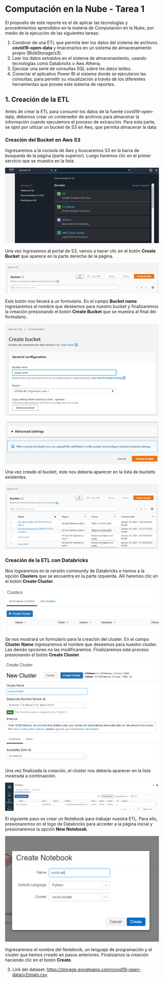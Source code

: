 # Computación en la Nube - Tarea 1

El proposito de este reporte es el de aplicar las tecnologías y procedimientos aprendidos en la materia de Computación en la Nube, por medio de la ejecución de las siguientes tareas:

1. Construir de una ETL que permita leer los datos del sistema de archivos. **covid19-open-data** y lmacenarlos en un sistema de almacenamiento propio (BlobStorage/s3).
1. Leer los datos extraidos en el sistema de almacenamiento, usando tecnologías como Databricks o Aws Athena.
1. Ejecutar una serie de consutlas SQL sobre los datos leídos.
1. Conectar el aplicativo Power BI al sistema donde se ejecutaron las consultas, para permitir su visualización a través de los diferentes herramientas que provee este sistema de reportes.

## 1. Creación de la ETL

Antes de crear la ETL para consumir los datos de la fuente covid19-open-data, debemos crear un contenedor de archivos para almacenar la información cuando ejecutemos el proceso de extracción. Para esta parte, se optó por utilizar un bucket de S3 en Aws, que permita almacenar la data.

### Creación del Bucket en Aws S3

Ingresaremos a la consola de Aws y buscaremos S3 en la barra de busqueda de la página (parte superior). Luego haremos clic en el primer servicio que se muestra en la lista.

![Opción S3 Aws](./img/img_0.png)

Una vez ingresemos al portal de S3, vamos a hacer clic en el botón **Create Bucket** que aparece en la parte derecha de la página.

![Opción S3 Aws](./img/img_1.png)

Este botón nos llevará a un formulario. En el campo **Bucket name** ingresaremos el nombre que deseemos para nuestro bucket y finalizaremos la creación presionando el botón **Create Bucket** que se muestra al final del formulario.

![Opción S3 Aws](./img/img_2.png)

![Opción S3 Aws](./img/img_3.png)

Una vez creado el bucket, este nos debería aparecer en la lista de buckets existentes.

![Opción S3 Aws](./img/img_4.png)

### Creación de la ETL con Databricks

Nos logearemos en la versión community de Databricks e iremos a la opción **Clusters** que se encuentra en la parte izquierda. Allí haremos clic en el botón **Create Cluster**.

![Opción S3 Aws](./img/img_5.png)

Se nos mostrará un formulario para la creación del cluster. En el campo **Cluster Name** ingresaremos el nombre que deseemos para nuestro cluster. Las demás opciones no las modificaremos. Finalizaremos este proceso presionando el botón **Create Cluster**.

![Opción S3 Aws](./img/img_6.png)

Una vez finalizada la creación, el cluster nos debería aparecer en la lista mostrada a continuación.

![Opción S3 Aws](./img/img_6_1.png)

El siguiente paso es crear un Notebook para trabajar nuestra ETL. Para ello, presionaremos en el logo de Databricks para acceder a la página inicial y presionaremos la opción **New Notebook**.

![Opción S3 Aws](./img/img_7.png)

Ingresaremos el nombre del Notebook, un lenguaje de programación y el cluster que hemos creado en pasos anteriores. Finalizamos la creación haciendo clic en el botón **Create**.

3. Link del dataset: https://storage.googleapis.com/covid19-open-data/v2/main.csv
